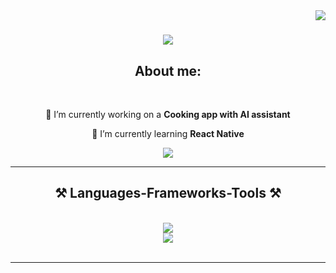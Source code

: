 <img align="right" src="https://visitor-badge.laobi.icu/badge?page_id=Jakubowsky97.Jakubowsky97" />

<h1 align="center">
    <img src="https://readme-typing-svg.herokuapp.com/?font=Righteous&size=35&center=true&vCenter=true&width=500&height=70&duration=4000&lines=Hi+There!+👋;+I'm+Jakubowsky97!;"/>
</h1>

<h2 align="center">About me:</h2>
<br/>

<div align="center">
    
🔭 I’m currently working on a **Cooking app with AI assistant**
     
🌱 I’m currently learning **React Native**
</div>

<div align="center">
    <a href="mailto:Jakubowskyy97@gmail.com">
      <img src="https://img.shields.io/badge/Gmail-D14836?style=for-the-badge&logo=gmail&logoColor=white"/>  
    </a>
</div>

 <hr/>
 
<h2 align="center">⚒️ Languages-Frameworks-Tools ⚒️</h2>
<br/>
<div align="center">
    <img src="https://skillicons.dev/icons?i=react,bootstrap,html,css,js,vscode,github,figma,tailwind,git" /><br>
    <img src="https://skillicons.dev/icons?i=nextjs,java,typescript,firebase,postgres,mysql" /><br>
</div>

<br/>
<hr/>
